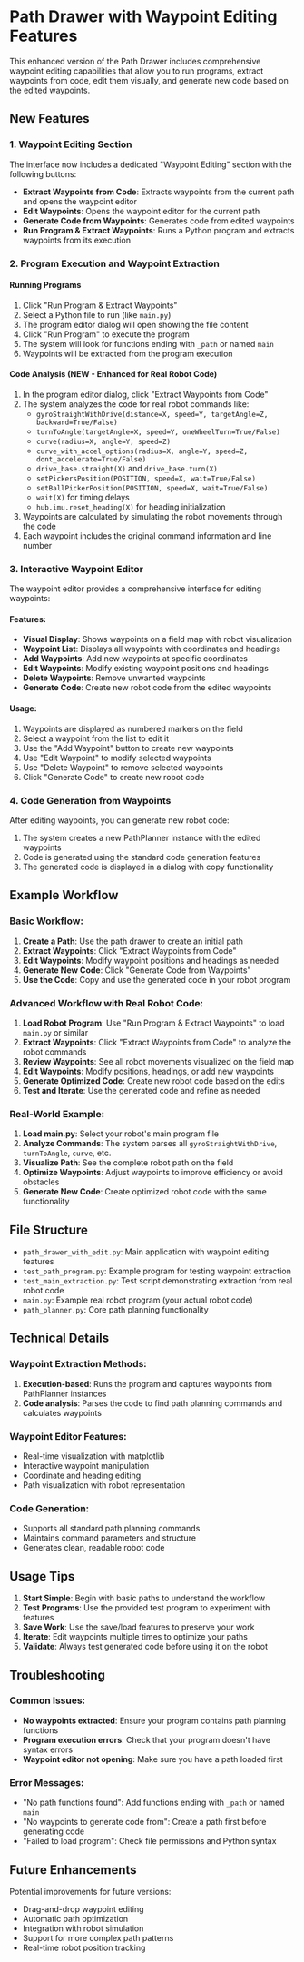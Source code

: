 # Path Drawer with Waypoint Editing Features

This enhanced version of the Path Drawer includes comprehensive waypoint editing capabilities that allow you to run programs, extract waypoints from code, edit them visually, and generate new code based on the edited waypoints.

## New Features

### 1. Waypoint Editing Section
The interface now includes a dedicated "Waypoint Editing" section with the following buttons:

- **Extract Waypoints from Code**: Extracts waypoints from the current path and opens the waypoint editor
- **Edit Waypoints**: Opens the waypoint editor for the current path
- **Generate Code from Waypoints**: Generates code from edited waypoints
- **Run Program & Extract Waypoints**: Runs a Python program and extracts waypoints from its execution

### 2. Program Execution and Waypoint Extraction

#### Running Programs
1. Click "Run Program & Extract Waypoints"
2. Select a Python file to run (like `main.py`)
3. The program editor dialog will open showing the file content
4. Click "Run Program" to execute the program
5. The system will look for functions ending with `_path` or named `main`
6. Waypoints will be extracted from the program execution

#### Code Analysis (NEW - Enhanced for Real Robot Code)
1. In the program editor dialog, click "Extract Waypoints from Code"
2. The system analyzes the code for real robot commands like:
   - `gyroStraightWithDrive(distance=X, speed=Y, targetAngle=Z, backward=True/False)`
   - `turnToAngle(targetAngle=X, speed=Y, oneWheelTurn=True/False)`
   - `curve(radius=X, angle=Y, speed=Z)`
   - `curve_with_accel_options(radius=X, angle=Y, speed=Z, dont_accelerate=True/False)`
   - `drive_base.straight(X)` and `drive_base.turn(X)`
   - `setPickersPosition(POSITION, speed=X, wait=True/False)`
   - `setBallPickerPosition(POSITION, speed=X, wait=True/False)`
   - `wait(X)` for timing delays
   - `hub.imu.reset_heading(X)` for heading initialization
3. Waypoints are calculated by simulating the robot movements through the code
4. Each waypoint includes the original command information and line number

### 3. Interactive Waypoint Editor

The waypoint editor provides a comprehensive interface for editing waypoints:

#### Features:
- **Visual Display**: Shows waypoints on a field map with robot visualization
- **Waypoint List**: Displays all waypoints with coordinates and headings
- **Add Waypoints**: Add new waypoints at specific coordinates
- **Edit Waypoints**: Modify existing waypoint positions and headings
- **Delete Waypoints**: Remove unwanted waypoints
- **Generate Code**: Create new robot code from the edited waypoints

#### Usage:
1. Waypoints are displayed as numbered markers on the field
2. Select a waypoint from the list to edit it
3. Use the "Add Waypoint" button to create new waypoints
4. Use "Edit Waypoint" to modify selected waypoints
5. Use "Delete Waypoint" to remove selected waypoints
6. Click "Generate Code" to create new robot code

### 4. Code Generation from Waypoints

After editing waypoints, you can generate new robot code:

1. The system creates a new PathPlanner instance with the edited waypoints
2. Code is generated using the standard code generation features
3. The generated code is displayed in a dialog with copy functionality

## Example Workflow

### Basic Workflow:
1. **Create a Path**: Use the path drawer to create an initial path
2. **Extract Waypoints**: Click "Extract Waypoints from Code"
3. **Edit Waypoints**: Modify waypoint positions and headings as needed
4. **Generate New Code**: Click "Generate Code from Waypoints"
5. **Use the Code**: Copy and use the generated code in your robot program

### Advanced Workflow with Real Robot Code:
1. **Load Robot Program**: Use "Run Program & Extract Waypoints" to load `main.py` or similar
2. **Extract Waypoints**: Click "Extract Waypoints from Code" to analyze the robot commands
3. **Review Waypoints**: See all robot movements visualized on the field map
4. **Edit Waypoints**: Modify positions, headings, or add new waypoints
5. **Generate Optimized Code**: Create new robot code based on the edits
6. **Test and Iterate**: Use the generated code and refine as needed

### Real-World Example:
1. **Load main.py**: Select your robot's main program file
2. **Analyze Commands**: The system parses all `gyroStraightWithDrive`, `turnToAngle`, `curve`, etc.
3. **Visualize Path**: See the complete robot path on the field
4. **Optimize Waypoints**: Adjust waypoints to improve efficiency or avoid obstacles
5. **Generate New Code**: Create optimized robot code with the same functionality

## File Structure

- `path_drawer_with_edit.py`: Main application with waypoint editing features
- `test_path_program.py`: Example program for testing waypoint extraction
- `test_main_extraction.py`: Test script demonstrating extraction from real robot code
- `main.py`: Example real robot program (your actual robot code)
- `path_planner.py`: Core path planning functionality

## Technical Details

### Waypoint Extraction Methods:
1. **Execution-based**: Runs the program and captures waypoints from PathPlanner instances
2. **Code analysis**: Parses the code to find path planning commands and calculates waypoints

### Waypoint Editor Features:
- Real-time visualization with matplotlib
- Interactive waypoint manipulation
- Coordinate and heading editing
- Path visualization with robot representation

### Code Generation:
- Supports all standard path planning commands
- Maintains command parameters and structure
- Generates clean, readable robot code

## Usage Tips

1. **Start Simple**: Begin with basic paths to understand the workflow
2. **Test Programs**: Use the provided test program to experiment with features
3. **Save Work**: Use the save/load features to preserve your work
4. **Iterate**: Edit waypoints multiple times to optimize your paths
5. **Validate**: Always test generated code before using it on the robot

## Troubleshooting

### Common Issues:
- **No waypoints extracted**: Ensure your program contains path planning functions
- **Program execution errors**: Check that your program doesn't have syntax errors
- **Waypoint editor not opening**: Make sure you have a path loaded first

### Error Messages:
- "No path functions found": Add functions ending with `_path` or named `main`
- "No waypoints to generate code from": Create a path first before generating code
- "Failed to load program": Check file permissions and Python syntax

## Future Enhancements

Potential improvements for future versions:
- Drag-and-drop waypoint editing
- Automatic path optimization
- Integration with robot simulation
- Support for more complex path patterns
- Real-time robot position tracking 